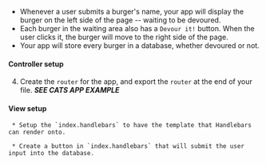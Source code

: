 * Whenever a user submits a burger's name, your app will display the burger on the left side of the page -- waiting to be devoured.
* Each burger in the waiting area also has a `Devour it!` button. When the user clicks it, the burger will move to the right side of the page.
* Your app will store every burger in a database, whether devoured or not.
#### Controller setup


4. Create the `router` for the app, and export the `router` at the end of your file. ***SEE CATS APP EXAMPLE***

#### View setup

     * Setup the `index.handlebars` to have the template that Handlebars can render onto.

     * Create a button in `index.handlebars` that will submit the user input into the database.